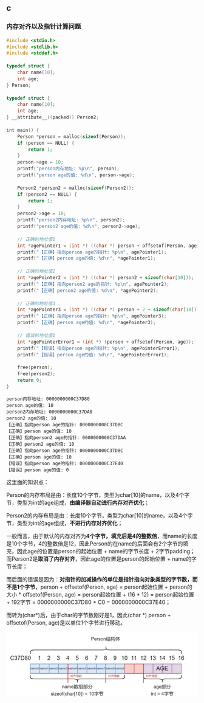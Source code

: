 ## c

### 内存对齐以及指针计算问题

```c
#include <stdio.h>
#include <stdlib.h>
#include <stddef.h>

typedef struct {
    char name[10];
    int age;
} Person;

typedef struct {
    char name[10];
    int age;
} __attribute__((packed)) Person2;

int main() {
    Person *person = malloc(sizeof(Person));
    if (person == NULL) {
        return 1;
    }
    person->age = 10;
    printf("person内存地址: %p\n", person);
    printf("person age的值: %d\n", person->age);

    Person2 *person2 = malloc(sizeof(Person2));
    if (person2 == NULL) {
        return 1;
    }
    person2->age = 10;
    printf("person2内存地址: %p\n", person2);
    printf("person2 age的值: %d\n", person2->age);

    // 正确的地址值1
    int *agePointer1 = (int *) ((char *) person + offsetof(Person, age));
    printf("【正确】指向person age的指针: %p\n", agePointer1);
    printf("【正确】person age的值: %d\n", *agePointer1);

    // 正确的地址值2
    int *agePointer2 = (int *) ((char *) person2 + sizeof(char[10]));
    printf("【正确】指向person2 age的指针: %p\n", agePointer2);
    printf("【正确】person2 age的值: %d\n", *agePointer2);

    // 正确的地址值3
    int *agePointer3 = (int *) ((char *) person + 2 + sizeof(char[10]));
    printf("【正确】指向person age的指针: %p\n", agePointer3);
    printf("【正确】person age的值: %d\n", *agePointer3);

    // 错误的地址值1
    int *agePointerError1 = (int *) (person + offsetof(Person, age));
    printf("【错误】指向person age的指针: %p\n", agePointerError1);
    printf("【错误】person age的值: %d\n", *agePointerError1);

    free(person);
    free(person2);
    return 0;
}
```

```
person内存地址: 0000000000C37D80
person age的值: 10
person2内存地址: 0000000000C37DA0
person2 age的值: 10
【正确】指向person age的指针: 0000000000C37D8C
【正确】person age的值: 10
【正确】指向person2 age的指针: 0000000000C37DAA
【正确】person2 age的值: 10
【正确】指向person age的指针: 0000000000C37D8C
【正确】person age的值: 10
【错误】指向person age的指针: 0000000000C37E40
【错误】person age的值: 0
```

这里面的知识点：

Person的内存布局是由：长度10个字节，类型为char[10]的name，以及4个字节，类型为int的age组成，**由编译器自动进行内存对齐优化**；

Person2的内存布局是由：长度10个字节，类型为char[10]的name，以及4个字节，类型为int的age组成，**不进行内存对齐优化**；

一般而言，由于默认的内存对齐为**4个字节，填充后是4的整数倍**，而name的长度是10个字节，4的整数倍是12，因此Person的在name的后面会有2个字节的填充，因此age的位置是person的起始位置 + name的字节长度 + 2字节padding；而Person2是**取消了内存对齐**，因此age的位置是person的起始位置 + name的字节长度；

而后面的错误是因为：**对指针的加减操作的单位是指针指向对象类型的字节数，而不是1个字节**，person + offsetof(Person, age) = person起始位置 + person的大小 * offsetof(Person, age) = person起始位置 + (16 * 12) = person起始位置 + 192字节 = 0000000000C37D80 + C0 =  0000000000C37E40；

而转为(char*)后，由于char的字节数刚好是1，因此(char *) person + offsetof(Person, age)是以单位1个字节进行移动。

![结构体内存布局](assets/c/结构体内存布局.jpg)
